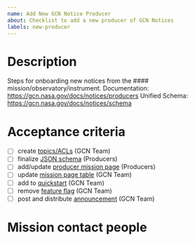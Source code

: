 ```yaml
---
name: Add New GCN Notice Producer
about: Checklist to add a new producer of GCN Notices
labels: new-producer
---
```


<!--
Note: this text is a comment, and won't show up in the issue.
Please search existing issues to check if your issue has already been recorded.
Fill out the sections below. Delete any sections that are not relevant.
-->

# Description

Steps for onboarding new notices from the #### mission/observatory/instrument.
Documentation: https://gcn.nasa.gov/docs/notices/producers
Unified Schema: https://gcn.nasa.gov/docs/notices/schema

# Acceptance criteria

- [ ] create [topics/ACLs](https://gcn.nasa.gov/docs/notices/producers) (GCN Team)
- [ ] finalize [JSON schema](https://gcn.nasa.gov/docs/notices/schema) (Producers)
- [ ] add/update [producer mission page](https://gcn.nasa.gov/missions) (Producers)
- [ ] update [mission page table](https://gcn.nasa.gov/missions) (GCN Team)
- [ ] add to [quickstart](https://gcn.nasa.gov/quickstart) (GCN Team)
- [ ] remove [feature flag](https://gcn.nasa.gov/docs/contributing/feature-flags) (GCN Team)
- [ ] post and distribute [announcement](https://gcn.nasa.gov/news) (GCN Team)

# Mission contact people
